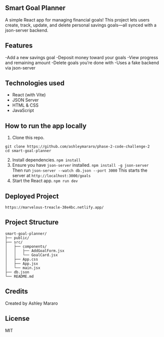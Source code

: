 ## Smart Goal Planner
A simple React app for managing financial goals! This project lets users create, track, update, and delete personal savings goals—all synced with a json-server backend.



## Features
-Add a new savings goal
-Deposit money toward your goals
-View progress and remaining amount
-Delete goals you’re done with
-Uses a fake backend via json-server

## Technologies used
- React (with Vite)
- JSON Server
- HTML & CSS
- JavaScript

## How to run the app locally
1. Clone this repo.
```
git clone https://github.com/ashleymararo/phase-2-code-challenge-2
cd smart-goal-planner
```
2. Install dependencies.
```npm install```
3. Ensure you have ```json-server``` installed.
```npm install -g json-server```
Then run
```json-server --watch db.json --port 3000```
This starts the server at ```http://localhost:3000/goals```
4. Start the React app.
```npm run dev```

## Deployed Project
```https://marvelous-treacle-38e4bc.netlify.app/```

## Project Structure

    smart-goal-planner/
    ├── public/
    ├── src/
    │   ├── components/
    │   │   ├── AddGoalForm.jsx
    │   │   └── GoalCard.jsx
    │   ├── App.css
    │   ├── App.jsx
    │   └── main.jsx
    ├── db.json
    └── README.md

## Credits
Created by Ashley Mararo

## License
MIT
